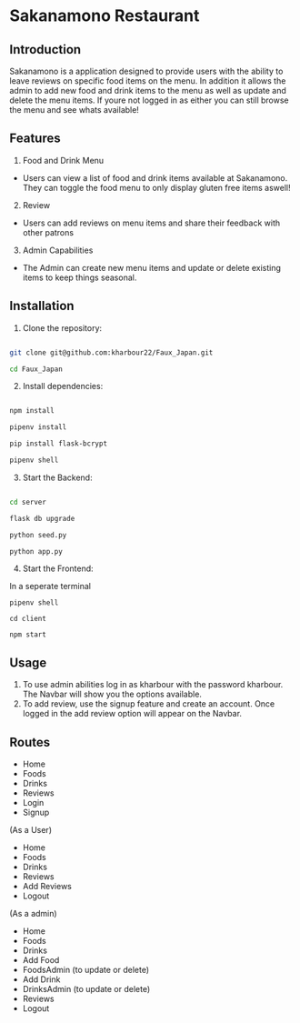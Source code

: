 # Sakanamono Restaurant


## Introduction

Sakanamono is a application designed to provide users with the ability to leave reviews on specific food items on the menu. In addition it allows the admin to add new food and drink items to the menu as well as update and delete the menu items. If youre not logged in as either you can still browse the menu and see whats available!

## Features

1. Food and Drink Menu

  - Users can view a list of food and drink items available at Sakanamono. They can toggle the food menu to only display gluten free items aswell!

2. Review

  - Users can add reviews on menu items and share their feedback with other patrons

3. Admin Capabilities

  - The Admin can create new menu items and update or delete existing items to keep things seasonal.

## Installation

1. Clone the repository:

  ```bash

  git clone git@github.com:kharbour22/Faux_Japan.git

  cd Faux_Japan

  ```

2. Install dependencies:

  ```bash

  npm install

  pipenv install

  pip install flask-bcrypt

  pipenv shell

  ```

3. Start the Backend:

  ```bash

  cd server

  flask db upgrade

  python seed.py

  python app.py
  ```
4. Start the Frontend:

  In a seperate terminal

  ```
  pipenv shell
  
  cd client

  npm start

  ```

## Usage

1. To use admin abilities log in as kharbour with the password kharbour. The Navbar will show you the options available.
2. To add review, use the signup feature and create an account. Once logged in the add review option will appear on the Navbar.

## Routes
- Home
- Foods
- Drinks
- Reviews
- Login
- Signup

(As a User)

- Home
- Foods
- Drinks
- Reviews
- Add Reviews
- Logout

(As a admin)

- Home
- Foods
- Drinks
- Add Food
- FoodsAdmin (to update or delete)
- Add Drink
- DrinksAdmin (to update or delete)
- Reviews
- Logout


  

  




